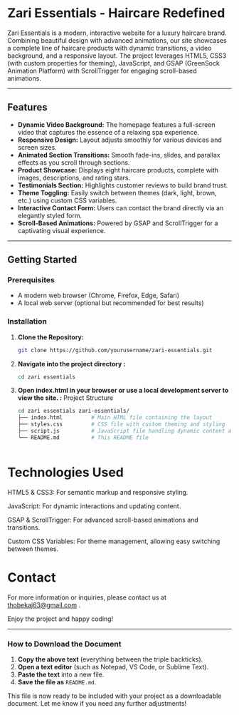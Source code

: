 # Zari Essentials - Haircare Redefined

Zari Essentials is a modern, interactive website for a luxury haircare brand. Combining beautiful design with advanced animations, our site showcases a complete line of haircare products with dynamic transitions, a video background, and a responsive layout. The project leverages HTML5, CSS3 (with custom properties for theming), JavaScript, and GSAP (GreenSock Animation Platform) with ScrollTrigger for engaging scroll-based animations.

---

## Features

- **Dynamic Video Background:** The homepage features a full-screen video that captures the essence of a relaxing spa experience.
- **Responsive Design:** Layout adjusts smoothly for various devices and screen sizes.
- **Animated Section Transitions:** Smooth fade-ins, slides, and parallax effects as you scroll through sections.
- **Product Showcase:** Displays eight haircare products, complete with images, descriptions, and rating stars.
- **Testimonials Section:** Highlights customer reviews to build brand trust.
- **Theme Toggling:** Easily switch between themes (dark, light, brown, etc.) using custom CSS variables.
- **Interactive Contact Form:** Users can contact the brand directly via an elegantly styled form.
- **Scroll-Based Animations:** Powered by GSAP and ScrollTrigger for a captivating visual experience.

---

## Getting Started

### Prerequisites

- A modern web browser (Chrome, Firefox, Edge, Safari)
- A local web server (optional but recommended for best results)

### Installation

1. **Clone the Repository:**
   ```bash
   git clone https://github.com/yourusername/zari-essentials.git


2. **Navigate into the project directory :**
   ```bash
   cd zari essentials 


3. **Open index.html in your browser or use a local development server to view the site. :**
   Project Structure
   ```bash
   cd zari essentials zari-essentials/
   ├── index.html         # Main HTML file containing the layout
   ├── styles.css         # CSS file with custom theming and styling
   ├── script.js          # JavaScript file handling dynamic content and animations
   └── README.md          # This README file



# Technologies Used

HTML5 & CSS3: For semantic markup and responsive styling.

JavaScript: For dynamic interactions and updating content.

GSAP & ScrollTrigger: For advanced scroll-based animations and transitions.

Custom CSS Variables: For theme management, allowing easy switching between themes.



# Contact

For more information or inquiries, please contact us at thobekaj63@gmail.com .


Enjoy the project and happy coding!


---

### How to Download the Document

1. **Copy the above text** (everything between the triple backticks).
2. **Open a text editor** (such as Notepad, VS Code, or Sublime Text).
3. **Paste the text** into a new file.
4. **Save the file as** `README.md`.

This file is now ready to be included with your project as a downloadable document. Let me know if you need any further adjustments!





















